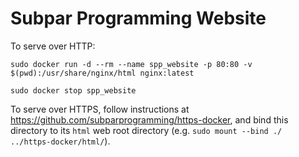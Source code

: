 # Subpar Programming Website

To serve over HTTP:
```
sudo docker run -d --rm --name spp_website -p 80:80 -v $(pwd):/usr/share/nginx/html nginx:latest

sudo docker stop spp_website
```

To serve over HTTPS, follow instructions at https://github.com/subparprogramming/https-docker, and bind this directory to its `html` web root directory (e.g. `sudo mount --bind ./ ../https-docker/html/`).
